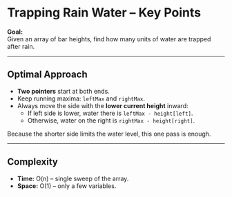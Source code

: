 # Trapping Rain Water – Key Points

**Goal:**  
Given an array of bar heights, find how many units of water are trapped after rain.

---

## Optimal Approach
* **Two pointers** start at both ends.
* Keep running maxima: `leftMax` and `rightMax`.
* Always move the side with the **lower current height** inward:
  * If left side is lower, water there is `leftMax - height[left]`.
  * Otherwise, water on the right is `rightMax - height[right]`.

Because the shorter side limits the water level, this one pass is enough.

---

## Complexity
* **Time:** O(n) – single sweep of the array.
* **Space:** O(1) – only a few variables.
